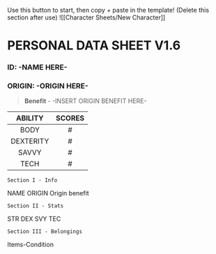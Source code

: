 
Use this button to start, then copy + paste in the template! (Delete this section after use)
![[Character Sheets/New Character]]

# PERSONAL DATA SHEET V1.6

### ID: -NAME HERE-

### ORIGIN: -ORIGIN HERE-

> **Benefit** - -INSERT ORIGIN BENEFIT HERE-




|  ABILITY  | SCORES |
| :-------: | :----: |
|   BODY    |   #    |
| DEXTERITY |   #    |
|   SAVVY   |   #    |
|   TECH    |   #    |





	Section I - Info

NAME
ORIGIN
Origin benefit



	Section II - Stats

STR
DEX
SVY
TEC


	Section III - Belongings

Items-Condition



